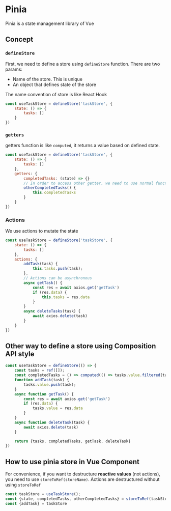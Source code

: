 # Pinia

Pinia is a state management library of Vue

## Concept

### `defineStore`

First, we need to define a store using `defineStore` function. There are two params:

- Name of the store. This is unique
- An object that defines state of the store

The name convention of store is like React Hook
```	js
const useTaskStore = defineStore('taskStore', {
	state: () => {
		tasks: []
	}
})
```

### `getters`

getters function is like `computed`, it returns a value based on defined state.

```	js
const useTaskStore = defineStore('taskStore', {
	state: () => {
		tasks: []
	},
	getters: {
		completedTasks: (state) => {}
		// In order to access other getter, we need to use normal function instead of arrow function because `this` is undefined in arrow function
		otherCompletedTasks() {
			this.completedTasks
		} 
	}
})
```

### Actions

We use actions to mutate the state

```	js
const useTaskStore = defineStore('taskStore', {
	state: () => {
		tasks: []
	},
	actions: {
		addTask(task) {
			this.tasks.push(task);
		},
		// Actions can be asynchronous
		async getTask() {
			const res = await axios.get('getTask')
			if (res.data) {
				this.tasks = res.data
			}
		}
		async deleteTasks(task) {
			await axios.delete(task)
		}
	}
})
```

## Other way to define a store using Composition API style

```js
const useTaskStore = defineStore(() => {
	const tasks = ref([]);
	const completedTasks = () => computed(() => tasks.value.filtered(task => task.completed:))
	function addTask(task) {
		tasks.value.push(task);
	}
	async function getTask() {
		const res = await axios.get('getTask')
		if (res.data) {
			tasks.value = res.data
		}
	}
	async function deleteTask(task) {
		await axios.delete(task)
	}

	return {tasks, completedTasks, getTask, deleteTask}
})
```

## How to use pinia store in Vue Component

For convenience, if you want to destructure **reactive values** (not actions), you need to use `storeToRef(storeName)`. Actions are destructured without using `storeToRef`

```js
const taskStore = useTaskStore();
const {state, completedTasks, otherCompletedTasks} = storeToRef(taskStore)
const {addTask} = taskStore
```